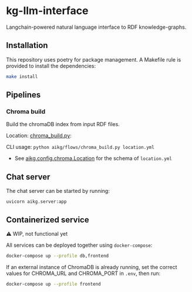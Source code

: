 # kg-llm-interface
Langchain-powered natural language interface to RDF knowledge-graphs.

## Installation

This repository uses poetry for package management. A Makefile rule is provided to install the dependencies:

```bash
make install
```

## Pipelines

### Chroma build

Build the chromaDB index from input RDF files.

Location: [chroma_build.py](aikg/flows/chroma_build.py):

CLI usage: `python aikg/flows/chroma_build.py location.yml`
  + See [aikg.config.chroma.Location](aikg/config/chroma.py) for the schema of `location.yml`


## Chat server

The chat server can be started by running:

`uvicorn aikg.server:app`

## Containerized service

:warning: WIP, not functional yet

All services can be deployed together using `docker-compose`:

```sh
docker-compose up --profile db,frontend
```

If an external instance of ChromaDB is already running, set the correct values for CHROMA_URL and CHROMA_PORT in `.env`, then run:

```sh
docker-compose up --profile frontend
```
